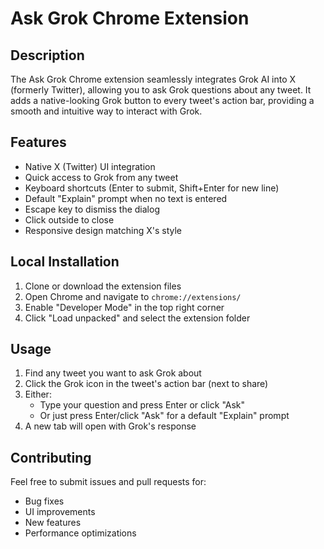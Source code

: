 # Ask Grok Chrome Extension

## Description
The Ask Grok Chrome extension seamlessly integrates Grok AI into X (formerly Twitter), allowing you to ask Grok questions about any tweet. It adds a native-looking Grok button to every tweet's action bar, providing a smooth and intuitive way to interact with Grok.

## Features
- Native X (Twitter) UI integration
- Quick access to Grok from any tweet
- Keyboard shortcuts (Enter to submit, Shift+Enter for new line)
- Default "Explain" prompt when no text is entered
- Escape key to dismiss the dialog
- Click outside to close
- Responsive design matching X's style

## Local Installation
1. Clone or download the extension files
2. Open Chrome and navigate to `chrome://extensions/`
3. Enable "Developer Mode" in the top right corner
4. Click "Load unpacked" and select the extension folder

## Usage
1. Find any tweet you want to ask Grok about
2. Click the Grok icon in the tweet's action bar (next to share)
3. Either:
   - Type your question and press Enter or click "Ask"
   - Or just press Enter/click "Ask" for a default "Explain" prompt
4. A new tab will open with Grok's response

## Contributing
Feel free to submit issues and pull requests for:
- Bug fixes
- UI improvements
- New features
- Performance optimizations
